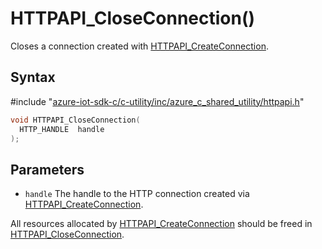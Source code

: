 # HTTPAPI_CloseConnection()

Closes a connection created with [HTTPAPI_CreateConnection](#undefined).

## Syntax

\#include "[azure-iot-sdk-c/c-utility/inc/azure_c_shared_utility/httpapi.h](../iot-c-ref-httpapi-h.md)"  
```C
void HTTPAPI_CloseConnection(
  HTTP_HANDLE  handle
);
```

## Parameters
* `handle` The handle to the HTTP connection created via [HTTPAPI_CreateConnection](#undefined).

All resources allocated by [HTTPAPI_CreateConnection](#undefined) should be freed in [HTTPAPI_CloseConnection](#undefined).

